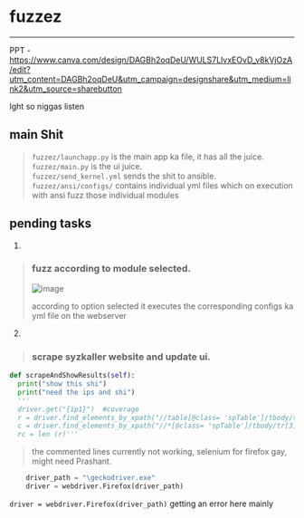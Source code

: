 # fuzzez

***
PPT - https://www.canva.com/design/DAGBh2oqDeU/WULS7LlvxEOvD_v8kVjOzA/edit?utm_content=DAGBh2oqDeU&utm_campaign=designshare&utm_medium=link2&utm_source=sharebutton



Ight so niggas listen

## main Shit

> `fuzzez/launchapp.py` is the main app ka file, it has all the juice.\
> `fuzzez/main.py` is the ui juice.\
> `fuzzez/send_kernel.yml` sends the shit to ansible.
> `fuzzez/ansi/configs/` contains individual yml files which on execution with ansi fuzz those individual modules

## pending tasks

1.
> ### fuzz according to module selected.
> ![image](https://github.com/IC3lemon/fuzzez/assets/150153966/0d3cc06a-1f5d-463b-9519-6704b20fe7c5)
> 
> according to option selected it executes the corresponding configs ka yml file on the webserver

2.
> ### scrape syzkaller website and update ui.
```python
def scrapeAndShowResults(self):
  print("show this shi")
  print("need the ips and shi")
  '''
  driver.get("{ip1}")  #coverage
  r = driver.find_elements_by_xpath("//table[@class= 'spTable']/tbody/tr")
  c = driver.find_elements_by_xpath("//*[@class= 'spTable']/tbody/tr[3]/td")
  rc = len (r)'''
```
>the commented lines currently not working, selenium for firefox gay, might need Prashant.
```python
    driver_path = "\geckodriver.exe"
    driver = webdriver.Firefox(driver_path)
```
`driver = webdriver.Firefox(driver_path)` getting an error here mainly
